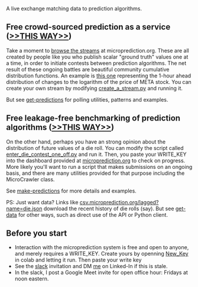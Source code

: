 A live exchange matching data to prediction algorithms. 

##  Free crowd-sourced prediction as a service ([>>THIS WAY>>](https://microprediction.github.io/get-predictions.html))

Take a moment to [browse the streams](https://www.microprediction.org/browse_streams.html) at microprediction.org. These are all created by people like you who publish scalar "ground truth" values one at a time, in order to initiate contests between prediction algorithms. The net result of these ongoing battles are beautiful community cumulative distribution functions. An example is [this one](https://www.microprediction.org/stream_dashboard.html?stream=faang_1&horizon=3555) representing the 1-hour ahead distribution of changes to the logarithm of the price of META stock. You can create your own stream by modifying [create_a_stream.py](https://github.com/microprediction/microprediction/blob/master/hello_world/create_a_stream.py) and running it. 

But see [get-predictions](https://microprediction.github.io/get-predictions.html) for polling utilities, patterns and examples. 

## Free leakage-free benchmarking of prediction algorithms ([>>THIS WAY>>](https://microprediction.github.io/make-predictions.html))

On the other hand, perhaps you have an strong opinion about the distribution of future values of a die roll. You can modify the script called
[enter_die_contest_one_off.py](https://github.com/microprediction/microprediction/blob/master/hello_world/enter_die_contest_one_off.py) and run it. Then, you paste your WRITE_KEY into the dashboard provided at [microprediction.org](https://www.microprediction.org/) to check on progress. More likely you'll want to run a script that makes submissions on an ongoing basis, and there are many utilities provided for that purpose including the MicroCrawler class. 

See [make-predictions](https://microprediction.github.io/make-predictions.html) for more details and examples. 

PS: Just want data? Links like [csv.microprediction.org/lagged?name=die.json](https://csv.microprediction.org/lagged?name=die.json) download the recent history of die rolls (say). But see [get-data](https://microprediction.github.io/get-data.html) for other ways, such as direct use of the API or Python client. 

## Before you start

 - Interaction with the microprediction system is free and open to anyone, and merely requires a WRITE_KEY. Create yours by openning [New_Key](https://github.com/microprediction/microprediction/blob/master/notebook_examples/New_Key.ipynb) in colab and letting it run. Then paste your write key 
 - See the [slack](https://microprediction.github.io/slack.html) invitation and DM [me](https://www.linkedin.com/in/petercotton/) on Linked-In if this is stale. 
 - In the slack, I post a Google Meet invite for open office hour: Fridays at noon eastern.   






